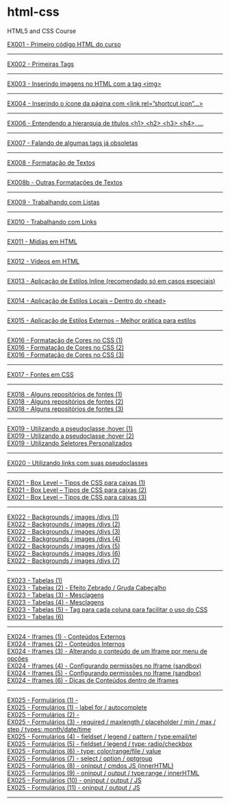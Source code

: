 # html-css
HTML5 and CSS Course

<a href="https://alexandrecassilhas.github.io/html-css/exercicios/ex001">EX001 - Primeiro código HTML do curso</a>
<hr>
<a href="https://alexandrecassilhas.github.io/html-css/exercicios/ex002">EX002 - Primeiras Tags</a>
<hr>
<a href="https://alexandrecassilhas.github.io/html-css/exercicios/ex003">EX003 - Inserindo imagens no HTML com a tag &lt;img&gt;</a>
<hr>
<a href="https://alexandrecassilhas.github.io/html-css/exercicios/ex004">EX004 - Inserindo o ícone da página com &lt;link rel=”shortcut icon”...&gt;</a>
<hr>
<a href="https://alexandrecassilhas.github.io/html-css/exercicios/ex006">EX006 - Entendendo a hierarquia de títulos &lt;h1&gt; &lt;h2&gt; &lt;h3&gt; &lt;h4&gt;, ...</a>
<hr>
<a href="https://alexandrecassilhas.github.io/html-css/exercicios/ex007/html4.html">EX007 - Falando de algumas tags já obsoletas</a>
<hr>
<a href="https://alexandrecassilhas.github.io/html-css/exercicios/ex008">EX008 - Formatação de Textos</a>
<hr>
<a href="https://alexandrecassilhas.github.io/html-css/exercicios/ex008b">EX008b - Outras Formatações de Textos</a>
<hr>
<a href="https://alexandrecassilhas.github.io/html-css/exercicios/ex009">EX009 - Trabalhando com Listas</a>
<hr>
<a href="https://alexandrecassilhas.github.io/html-css/exercicios/ex010">EX010 - Trabalhando com Links</a>
<hr>
<a href="https://alexandrecassilhas.github.io/html-css/exercicios/ex011">EX011 - Midias em HTML</a>
<hr>
<a href="https://alexandrecassilhas.github.io/html-css/exercicios/ex012">EX012 - Vídeos em HTML</a>
<hr>
<a href="https://alexandrecassilhas.github.io/html-css/exercicios/ex013">EX013 - Aplicação de Estilos Inline (recomendado só em casos especiais)</a>
<hr>
<a href="https://alexandrecassilhas.github.io/html-css/exercicios/ex014">EX014 - Aplicação de Estilos Locais – Dentro do &lt;head&gt;</a>
<hr>
<a href="https://alexandrecassilhas.github.io/html-css/exercicios/ex015">EX015 - Aplicação de Estilos Externos – Melhor prática para estilos</a>
<hr>
<a href="https://alexandrecassilhas.github.io/html-css/exercicios/ex016/cor01.html">EX016 - Formatação de Cores no CSS (1)</a>
<br>
<a href="https://alexandrecassilhas.github.io/html-css/exercicios/ex016/cor02.html">EX016 - Formatação de Cores no CSS (2)</a>
<br>
<a href="https://alexandrecassilhas.github.io/html-css/exercicios/ex016/cor03.html">EX016 - Formatação de Cores no CSS (3)</a>
<hr>
<a href="https://alexandrecassilhas.github.io/html-css/exercicios/ex017/fonte01.html">EX017 - Fontes em CSS</a>
<hr>
<a href="https://alexandrecassilhas.github.io/html-css/exercicios/ex018/fonte01.html">EX018 - Alguns repositórios de fontes (1)</a>
<br>
<a href="https://alexandrecassilhas.github.io/html-css/exercicios/ex018/fonte02.html">EX018 - Alguns repositórios de fontes (2)</a>
<br>
<a href="https://alexandrecassilhas.github.io/html-css/exercicios/ex018/fonte03.html">EX018 - Alguns repositórios de fontes (3)</a>
<hr>
<a href="https://alexandrecassilhas.github.io/html-css/exercicios/ex019/hover.html">EX019 - Utilizando a pseudoclasse :hover (1)</a>
<br>
<a href="https://alexandrecassilhas.github.io/html-css/exercicios/ex019/pseudoclasses.html">EX019 - Utilizando a pseudoclasse :hover (2)</a>
<br>
<a href="https://alexandrecassilhas.github.io/html-css/exercicios/ex019/seletor01.html">EX019 - Utilizando Seletores Personalizados</a>
<hr>
<a href="https://alexandrecassilhas.github.io/html-css/exercicios/ex020/links.html">EX020 - Utilizando links com suas pseudoclasses</a>
<hr>
<a href="https://alexandrecassilhas.github.io/html-css/exercicios/ex021/caixa01.html">EX021 - Box Level – Tipos de CSS para caixas (1)</a>
<br>
<a href="https://alexandrecassilhas.github.io/html-css/exercicios/ex021/caixa02.html">EX021 - Box Level – Tipos de CSS para caixas (2)</a>
<br>
<a href="https://alexandrecassilhas.github.io/html-css/exercicios/ex021/caixa03.html">EX021 - Box Level – Tipos de CSS para caixas (3)</a>
<hr>
<a href="https://alexandrecassilhas.github.io/html-css/exercicios/ex022/fundo001.html">EX022 - Backgrounds / images /divs (1)</a>
<br>
<a href="https://alexandrecassilhas.github.io/html-css/exercicios/ex022/fundo002.html">EX022 - Backgrounds / images /divs (2)</a>
<br>
<a href="https://alexandrecassilhas.github.io/html-css/exercicios/ex022/fundo003.html">EX022 - Backgrounds / images /divs (3)</a>
<br>
<a href="https://alexandrecassilhas.github.io/html-css/exercicios/ex022/fundo004.html">EX022 - Backgrounds / images /divs (4)</a>
<br>
<a href="https://alexandrecassilhas.github.io/html-css/exercicios/ex022/fundo005.html">EX022 - Backgrounds / images /divs (5)</a>
<br>
<a href="https://alexandrecassilhas.github.io/html-css/exercicios/ex022/fundo006.html">EX022 - Backgrounds / images /divs (6)</a>
<br>
<a href="https://alexandrecassilhas.github.io/html-css/exercicios/ex022/fundo007.html">EX022 - Backgrounds / images /divs (7)</a>
<hr>
<a href="https://alexandrecassilhas.github.io/html-css/exercicios/ex023/tabela001.html">EX023 - Tabelas (1)</a>
<br>
<a href="https://alexandrecassilhas.github.io/html-css/exercicios/ex023/tabela002.html">EX023 - Tabelas (2) - Efeito Zebrado / Gruda Cabeçalho</a>
<br>
<a href="https://alexandrecassilhas.github.io/html-css/exercicios/ex023/tabela003.html">EX023 - Tabelas (3) - Mesclagens</a>
<br>
<a href="https://alexandrecassilhas.github.io/html-css/exercicios/ex023/tabela004.html">EX023 - Tabelas (4) - Mesclagens</a>
<br>
<a href="https://alexandrecassilhas.github.io/html-css/exercicios/ex023/tabela005.html">EX023 - Tabelas (5) - Tag para cada coluna para facilitar o uso do CSS</a>
<br>
<a href="https://alexandrecassilhas.github.io/html-css/exercicios/ex023/tabela006.html">EX023 - Tabelas (6)</a>
<hr>
<a href="https://alexandrecassilhas.github.io/html-css/exercicios/ex024/iframe001.html">EX024 - Iframes (1) - Conteúdos Externos</a>
<br>
<a href="https://alexandrecassilhas.github.io/html-css/exercicios/ex024/iframe002.html">EX024 - Iframes (2) - Conteúdos Internos</a>
<br>
<a href="https://alexandrecassilhas.github.io/html-css/exercicios/ex024/iframe003.html">EX024 - Iframes (3) - Alterando o conteúdo de um Iframe por menu de opções</a>
<br>
<a href="https://alexandrecassilhas.github.io/html-css/exercicios/ex024/iframe004.html">EX024 - Iframes (4) - Configurando permissões no Iframe (sandbox)</a>
<br>
<a href="https://alexandrecassilhas.github.io/html-css/exercicios/ex024/iframe005.html">EX024 - Iframes (5) - Configurando permissões no Iframe (sandbox)</a>
<br>
<a href="https://alexandrecassilhas.github.io/html-css/exercicios/ex024/iframe006.html">EX024 - Iframes (6) - Dicas de Conteúdos dentro de Iframes</a>
<hr>
<a href="https://alexandrecassilhas.github.io/html-css/exercicios/ex025/form001.html">EX025 - Formulários (1) - </a>
<br>
<a href="https://alexandrecassilhas.github.io/html-css/exercicios/ex025/form001.html">EX025 - Formulários (1) - label for / autocomplete</a>
<br>
<a href="https://alexandrecassilhas.github.io/html-css/exercicios/ex025/form002.html">EX025 - Formulários (2) - </a>
<br>
<a href="https://alexandrecassilhas.github.io/html-css/exercicios/ex025/form003.html">EX025 - Formulários (3) - required / maxlength / placeholder / min / max / step / types: month/date/time</a>
<br>
<a href="https://alexandrecassilhas.github.io/html-css/exercicios/ex025/form004.html">EX025 - Formulários (4) - fieldset / legend / pattern / type:email/tel</a>
<br>
<a href="https://alexandrecassilhas.github.io/html-css/exercicios/ex025/form005.html">EX025 - Formulários (5) - fieldset / legend / type: radio/checkbox </a>
<br>
<a href="https://alexandrecassilhas.github.io/html-css/exercicios/ex025/form006.html">EX025 - Formulários (6) - type: color/range/file / value</a>
<br>
<a href="https://alexandrecassilhas.github.io/html-css/exercicios/ex025/form007.html">EX025 - Formulários (7) - select / option / optgroup</a>
<br>
<a href="https://alexandrecassilhas.github.io/html-css/exercicios/ex025/form008.html">EX025 - Formulários (8) - oninput / cmdos JS (innerHTML) </a>
<br>
<a href="https://alexandrecassilhas.github.io/html-css/exercicios/ex025/form009.html">EX025 - Formulários (9) - oninput / output / type:range / innerHTML </a>
<br>
<a href="https://alexandrecassilhas.github.io/html-css/exercicios/ex025/form010.html">EX025 - Formulários (10) - oninput / output / JS</a>
<br>
<a href="https://alexandrecassilhas.github.io/html-css/exercicios/ex025/form011.html">EX025 - Formulários (11) - oninput / output / JS</a>
<hr>
